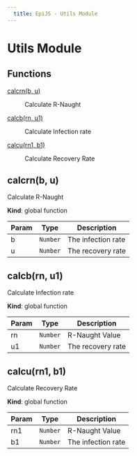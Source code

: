 ```yaml
---
  title: EpiJS - Utils Module
---
```


 # Utils Module

## Functions

<dl>
<dt><a href="#calcrn">calcrn(b, u)</a></dt>
<dd><p>Calculate R-Naught</p>
</dd>
<dt><a href="#calcb">calcb(rn, u1)</a></dt>
<dd><p>Calculate Infection rate</p>
</dd>
<dt><a href="#calcu">calcu(rn1, b1)</a></dt>
<dd><p>Calculate Recovery Rate</p>
</dd>
</dl>

<a name="calcrn"></a>

## calcrn(b, u)
Calculate R-Naught

**Kind**: global function  

| Param | Type | Description |
| --- | --- | --- |
| b | <code>Number</code> | The infection rate |
| u | <code>Number</code> | The recovery rate |

<a name="calcb"></a>

## calcb(rn, u1)
Calculate Infection rate

**Kind**: global function  

| Param | Type | Description |
| --- | --- | --- |
| rn | <code>Number</code> | R-Naught Value |
| u1 | <code>Number</code> | The recovery rate |

<a name="calcu"></a>

## calcu(rn1, b1)
Calculate Recovery Rate

**Kind**: global function  

| Param | Type | Description |
| --- | --- | --- |
| rn1 | <code>Number</code> | R-Naught Value |
| b1 | <code>Number</code> | The infection rate |

